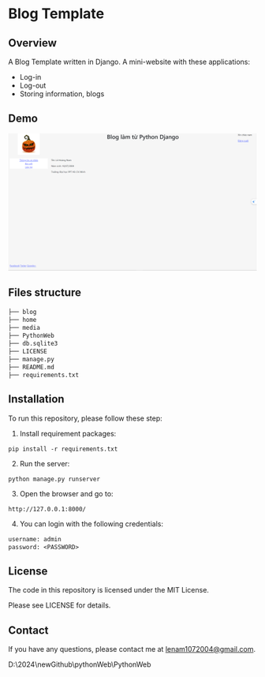 # Blog Template 

## Overview 
A Blog Template written in Django. A mini-website with these applications: 
- Log-in 
- Log-out 
- Storing information, blogs

## Demo 
![alt text](media/demo.png)

## Files structure 
```
├── blog
├── home 
├── media
├── PythonWeb
├── db.sqlite3
├── LICENSE
├── manage.py
├── README.md
├── requirements.txt
```

## Installation 
To run this repository, please follow these step: 
1. Install requirement packages:
```
pip install -r requirements.txt
```

2. Run the server:
```
python manage.py runserver
```
3. Open the browser and go to:
```
http://127.0.0.1:8000/
```
4. You can login with the following credentials:
```
username: admin
password: <PASSWORD>
```

## License
The code in this repository is licensed under the MIT License.

Please see LICENSE for details.

## Contact
If you have any questions, please contact me at lenam1072004@gmail.com.



D:\2024\newGithub\pythonWeb\PythonWeb